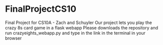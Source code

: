 # FinalProjectCS10
Final Project for CS10A - Zach and Schuyler
Our project lets you play the crazy 8s card game in a flask webapp
Please downloads the repository and run crazyeights_webapp.py and type in the link in the terminal in your browser
